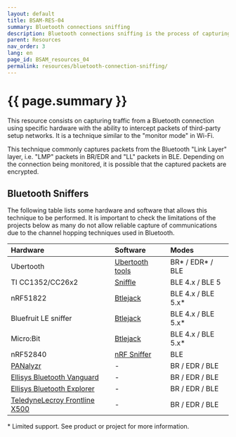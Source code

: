 ```yaml
---
layout: default
title: BSAM-RES-04
summary: Bluetooth connections sniffing 
description: Bluetooth connections sniffing is the process of capturing the traffic of a Bluetooth connection to analyze it. This technique can be used to detect vulnerabilities or perform attacks
parent: Resources
nav_order: 3
lang: en
page_id: BSAM_resources_04
permalink: resources/bluetooth-connection-sniffing/
---
```


# {{ page.summary }}

This resource consists on capturing traffic from a Bluetooth connection using specific hardware with the ability to intercept packets of third-party setup networks. It is a technique similar to the "monitor mode" in Wi-Fi.

This technique commonly captures packets from the Bluetooth "Link Layer" layer, i.e. "LMP" packets in BR/EDR and "LL" packets in BLE. Depending on the connection being monitored, it is possible that the captured packets are encrypted.

## Bluetooth Sniffers

The following table lists some hardware and software that allows this technique to be performed. It is important to check the limitations of the projects below as many do not allow reliable capture of communications due to the channel hopping techniques used in Bluetooth.

| Hardware                      | Software                                                                                                              | Modes                 |
|:------------------------------|:----------------------------------------------------------------------------------------------------------------------|:----------------------|
| Ubertooth                     | [Ubertooth tools](https://github.com/greatscottgadgets/ubertooth)                                                     | BR* / EDR* / BLE      |
| TI CC1352/CC26x2              | [Sniffle](https://github.com/nccgroup/Sniffle)                                                                        | BLE 4.x / BLE 5       |
| nRF51822                      | [Btlejack](https://github.com/virtualabs/btlejack)                                                                    | BLE 4.x / BLE 5.x*    |
| Bluefruit LE sniffer          | [Btlejack](https://github.com/virtualabs/btlejack)                                                                    | BLE 4.x / BLE 5.x*    |
| Micro:Bit                     | [Btlejack](https://github.com/virtualabs/btlejack)                                                                    | BLE 4.x / BLE 5.x*    |
| nRF52840                      | [nRF Sniffer](https://infocenter.nordicsemi.com/index.jsp?topic=%2Fug_sniffer_ble%2FUG%2Fsniffer_ble%2Fintro.html)    | BLE                   |
| [PANalyzr](https://spanalytics.com/product/panalyzr/)                                             | -                                                 | BR / EDR / BLE        |
| [Ellisys Bluetooth Vanguard](https://www.ellisys.com/products/bv1/index.php)                      | -                                                 | BR / EDR / BLE        |
| [Ellisys Bluetooth Explorer](https://www.ellisys.com/products/bex400/index.php)                   | -                                                 | BR / EDR / BLE        |
| [TeledyneLecroy Frontline X500](https://teledynelecroy.com/protocolanalyzer/frontline-x500.aspx)  | -                                                 | BR / EDR / BLE        |

\* Limited support. See product or project for more information.
